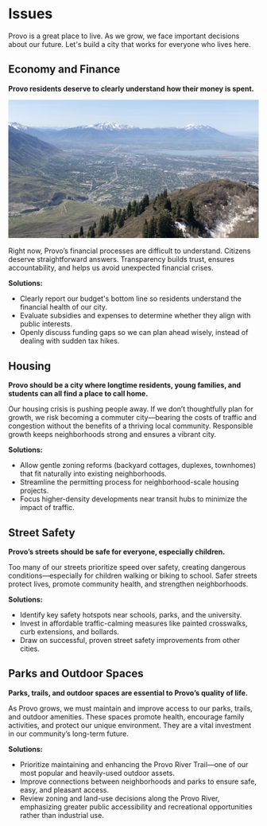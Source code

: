 # Issues

Provo is a great place to live. As we grow, we face important decisions about our future. Let's build a city that works for everyone who lives here.

## Economy and Finance

**Provo residents deserve to clearly understand how their money is spent.**

![image](../assets/photos/mtn.jpg)

Right now, Provo’s financial processes are difficult to understand. Citizens deserve straightforward answers. Transparency builds trust, ensures accountability, and helps us avoid unexpected financial crises.

**Solutions:**

* Clearly report our budget's bottom line so residents understand the financial health of our city.
* Evaluate subsidies and expenses to determine whether they align with public interests.
* Openly discuss funding gaps so we can plan ahead wisely, instead of dealing with sudden tax hikes.

## Housing

**Provo should be a city where longtime residents, young families, and students can all find a place to call home.**

Our housing crisis is pushing people away. If we don’t thoughtfully plan for growth, we risk becoming a commuter city—bearing the costs of traffic and congestion without the benefits of a thriving local community. Responsible growth keeps neighborhoods strong and ensures a vibrant city.

**Solutions:**

* Allow gentle zoning reforms (backyard cottages, duplexes, townhomes) that fit naturally into existing neighborhoods.
* Streamline the permitting process for neighborhood-scale housing projects.
* Focus higher-density developments near transit hubs to minimize the impact of traffic.

## Street Safety

**Provo’s streets should be safe for everyone, especially children.**

Too many of our streets prioritize speed over safety, creating dangerous conditions—especially for children walking or biking to school. Safer streets protect lives, promote community health, and strengthen neighborhoods.

**Solutions:**

* Identify key safety hotspots near schools, parks, and the university.
* Invest in affordable traffic-calming measures like painted crosswalks, curb extensions, and bollards.
* Draw on successful, proven street safety improvements from other cities.

## Parks and Outdoor Spaces

**Parks, trails, and outdoor spaces are essential to Provo’s quality of life.**

As Provo grows, we must maintain and improve access to our parks, trails, and outdoor amenities. These spaces promote health, encourage family activities, and protect our unique environment. They are a vital investment in our community’s long-term future.

**Solutions:**

* Prioritize maintaining and enhancing the Provo River Trail—one of our most popular and heavily-used outdoor assets.
* Improve connections between neighborhoods and parks to ensure safe, easy, and pleasant access.
* Review zoning and land-use decisions along the Provo River, emphasizing greater public accessibility and recreational opportunities rather than industrial use.